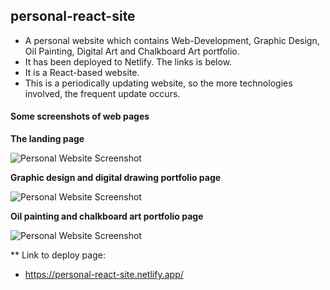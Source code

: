 ## personal-react-site
- A personal website which contains Web-Development, Graphic Design, Oil Painting, Digital Art and Chalkboard Art portfolio. 
- It has been deployed to Netlify. The links is below. 
- It is a React-based website.
- This is a periodically updating website, so the more technologies involved, the frequent update occurs. 

#### Some screenshots of web pages

**The landing page**

![Personal Website Screenshot](https://github.com/ssh1sharma/personal-react-site/blob/438732f41a1594cd7be5e172cb8d03fac2118260/public/images/personal-screen-1.png)

**Graphic design and digital drawing portfolio page**

![Personal Website Screenshot](https://github.com/ssh1sharma/personal-react-site/blob/438732f41a1594cd7be5e172cb8d03fac2118260/public/images/personal-screen-2.png)

**Oil painting and chalkboard art portfolio page**

![Personal Website Screenshot](https://github.com/ssh1sharma/personal-react-site/blob/438732f41a1594cd7be5e172cb8d03fac2118260/public/images/personal-screen-3.png)

** Link to deploy page:
- https://personal-react-site.netlify.app/